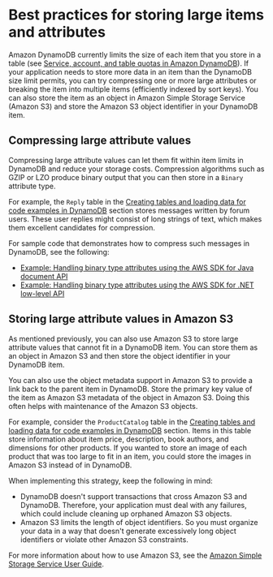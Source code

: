 # Best practices for storing large items and attributes<a name="bp-use-s3-too"></a>

Amazon DynamoDB currently limits the size of each item that you store in a table \(see [Service, account, and table quotas in Amazon DynamoDB](ServiceQuotas.md)\)\. If your application needs to store more data in an item than the DynamoDB size limit permits, you can try compressing one or more large attributes or breaking the item into multiple items \(efficiently indexed by sort keys\)\. You can also store the item as an object in Amazon Simple Storage Service \(Amazon S3\) and store the Amazon S3 object identifier in your DynamoDB item\.

## Compressing large attribute values<a name="bp-use-s3-too-or-compress"></a>

Compressing large attribute values can let them fit within item limits in DynamoDB and reduce your storage costs\. Compression algorithms such as GZIP or LZO produce binary output that you can then store in a `Binary` attribute type\.

For example, the `Reply` table in the [Creating tables and loading data for code examples in DynamoDB](SampleData.md) section stores messages written by forum users\. These user replies might consist of long strings of text, which makes them excellent candidates for compression\.

For sample code that demonstrates how to compress such messages in DynamoDB, see the following:
+ [Example: Handling binary type attributes using the AWS SDK for Java document API](JavaDocumentAPIBinaryTypeExample.md)
+ [Example: Handling binary type attributes using the AWS SDK for \.NET low\-level API](LowLevelDotNetBinaryTypeExample.md)

## Storing large attribute values in Amazon S3<a name="bp-use-s3-too-large-values"></a>

As mentioned previously, you can also use Amazon S3 to store large attribute values that cannot fit in a DynamoDB item\. You can store them as an object in Amazon S3 and then store the object identifier in your DynamoDB item\.

You can also use the object metadata support in Amazon S3 to provide a link back to the parent item in DynamoDB\. Store the primary key value of the item as Amazon S3 metadata of the object in Amazon S3\. Doing this often helps with maintenance of the Amazon S3 objects\.

For example, consider the `ProductCatalog` table in the [Creating tables and loading data for code examples in DynamoDB](SampleData.md) section\. Items in this table store information about item price, description, book authors, and dimensions for other products\. If you wanted to store an image of each product that was too large to fit in an item, you could store the images in Amazon S3 instead of in DynamoDB\.

When implementing this strategy, keep the following in mind:
+ DynamoDB doesn't support transactions that cross Amazon S3 and DynamoDB\. Therefore, your application must deal with any failures, which could include cleaning up orphaned Amazon S3 objects\.
+ Amazon S3 limits the length of object identifiers\. So you must organize your data in a way that doesn't generate excessively long object identifiers or violate other Amazon S3 constraints\.

For more information about how to use Amazon S3, see the [Amazon Simple Storage Service User Guide](https://docs.aws.amazon.com/AmazonS3/latest/dev/)\.